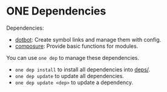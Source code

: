 # ONE Dependencies

Dependencies:

- [dotbot][]: Create symbol links and manage them with config.
- [composure][]: Provide basic functions for modules.

You can use `one dep` to manage these dependencies.

- `one dep install` to install all dependencies into [deps/](../../deps).
- `one dep update` to update all dependencies.
- `one dep update <dep>` to update a dependency.


<!-- links -->

[composure]: https://github.com/adoyle-h/composure.git
[dotbot]: https://github.com/anishathalye/dotbot/
